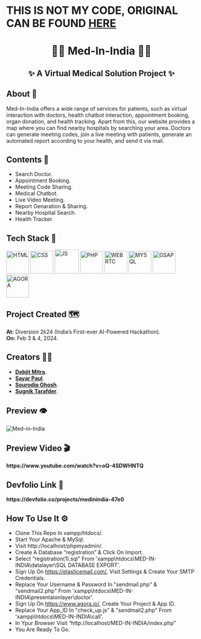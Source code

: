 # THIS IS NOT MY CODE, ORIGINAL CAN BE FOUND [HERE](https://github.com/debjitmitra000/MED-IN-INDIA)
<h1 align="center">🧑‍⚕️ Med-In-India 🧑‍⚕️</h1>
<h2 align="center">✨ A Virtual Medical Solution Project ✨</h2>

<!-- --------------------------------------------------------------------------------------------------------------------------------------------------------- -->

<h2>About 🤗</h2>

Med-In-India offers a wide range of services for patients, such as virtual interaction with doctors, health chatbot interaction, appointment booking, organ donation, and health tracking. Apart from this, our website provides a map where you can find nearby hospitals by searching your area. Doctors can generate meeting codes, join a live meeting with patients, generate an automated report according to your health, and send it via mail.
<!-- --------------------------------------------------------------------------------------------------------------------------------------------------------- -->

<h2>Contents 🧾</h2>

- Search Doctor.
- Appointment Booking.
- Meeting Code Sharing.
- Medical Chatbot.
- Live Video Meeting.
- Report Genaration & Sharing.
- Nearby Hospital Search.
- Health Tracker.
<!-- --------------------------------------------------------------------------------------------------------------------------------------------------------- -->

<h2>Tech Stack 🚀</h2>

<p>
  <img src="https://dmicon.netlify.app/img/HTML.png" alt="HTML" width="60px" />
  <img src="https://dmicon.netlify.app/img/CSS.png" alt="CSS" width="60px" />
  <img src="https://dmicon.netlify.app/img/JS.png" alt="JS" width="64px" />
  <img src="https://dmicon.netlify.app/img/PHP.png" alt="PHP" width="60px" />
  <img src="https://dmicon.netlify.app/img/WEBRTC.png" alt="WEBRTC" width="60px" />
  <img src="https://dmicon.netlify.app/img/MYSQL.png" alt="MYSQL" width="60px" />
  <img src="https://dmicon.netlify.app/img/GSAP.png" alt="GSAP" width="60px" />
  <img src="https://dmicon.netlify.app/img/AGORA.png" alt="AGORA" width="60px" />
</p>


<!-- --------------------------------------------------------------------------------------------------------------------------------------------------------- -->

<h2>Project Created 🗺️</h2>
<b>At:</b> Diversion 2k24 (India’s First-ever AI-Powered Hackathon).<br>
<b>On:</b> Feb 3 & 4, 2024.

<!-- --------------------------------------------------------------------------------------------------------------------------------------------------------- -->

<!-- --------------------------------------------------------------------------------------------------------------------------------------------------------- -->
<!-- --------------------------------------------------------------------------------------------------------------------------------------------------------- -->
<h2>Creators 👨‍💻</h2>

- ****[**Debjit Mitra**](https://github.com/debjitmitra000)****.
- ****[**Sayar Paul**](https://github.com/Sayar-21223)****.
- ****[**Sourodip Ghosh**](https://github.com/RajSourodip)****.
- ****[**Sugnik Tarafder**](https://github.com/ArjoSugnik)****.
  
<!-- --------------------------------------------------------------------------------------------------------------------------------------------------------- -->
<!-- --------------------------------------------------------------------------------------------------------------------------------------------------------- -->

<h2>Preview 👁️</h2>     

![Med-in-India](https://github.com/debjitmitra000/MED-IN-INDIA/assets/139372591/4355a138-84ae-42df-bc27-47fcd3771533)


<!-- --------------------------------------------------------------------------------------------------------------------------------------------------------- -->
<h2>Preview Video 🎬</h2>
<!-- --------------------------------------------------------------------------------------------------------------------------------------------------------- -->
<b>https://www.youtube.com/watch?v=oQ-4SDWHNTQ</b>
<!-- --------------------------------------------------------------------------------------------------------------------------------------------------------- -->
<h2>Devfolio Link 🔗</h2>
<!-- --------------------------------------------------------------------------------------------------------------------------------------------------------- -->
<b>https://devfolio.co/projects/medinindia-47e0</b>
<!-- --------------------------------------------------------------------------------------------------------------------------------------------------------- -->

<h2>How To Use It ⚙️</h2>

- Clone This Repo In xampp/htdocs/.
- Start Your Apache & MySql.
- Visit http://localhost/phpmyadmin/.
- Create A Database “registration” & Click On Import.
- Select “registration(1).sql” From 'xampp\htdocs\MED-IN-INDIA\datalayer\SQL DATABASE EXPORT'.
- Sign Up On https://elasticemail.com/, Visit Settings & Create Your SMTP Credentials.
- Replace Your Username & Password In "sendmail.php" & "sendmail2.php" From 'xampp\htdocs\MED-IN-INDIA\presentaionlayer\doctor'.
- Sign Up On https://www.agora.io/, Create Your Project & App ID.
- Replace Your App_ID In "check_up.js" & "sendmail2.php" From 'xampp\htdocs\MED-IN-INDIA\call'.
- In Ypur Browser Visit “http://localhost/MED-IN-INDIA/index.php”
- You Are Ready To Go.

<!-- --------------------------------------------------------------------------------------------------------------------------------------------------------- -->

